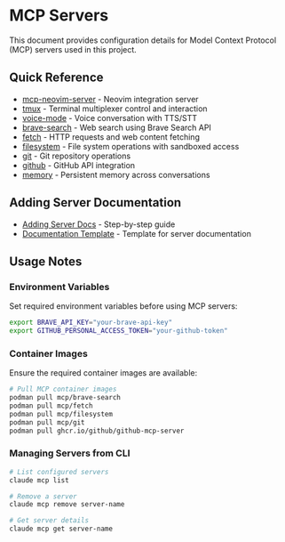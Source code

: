 # MCP Servers

This document provides configuration details for Model Context Protocol (MCP) servers used in this project.

## Quick Reference

- [mcp-neovim-server](./mcp-neovim-server.md) - Neovim integration server
- [tmux](./tmux.md) - Terminal multiplexer control and interaction
- [voice-mode](./voice-mode.md) - Voice conversation with TTS/STT
- [brave-search](./brave-search.md) - Web search using Brave Search API
- [fetch](./fetch.md) - HTTP requests and web content fetching
- [filesystem](./filesystem.md) - File system operations with sandboxed access
- [git](./git.md) - Git repository operations
- [github](./github.md) - GitHub API integration
- [memory](./memory.md) - Persistent memory across conversations

## Adding Server Documentation

- [Adding Server Docs](./adding-server-docs.md) - Step-by-step guide
- [Documentation Template](./template.md) - Template for server documentation

## Usage Notes

### Environment Variables
Set required environment variables before using MCP servers:

```bash
export BRAVE_API_KEY="your-brave-api-key"
export GITHUB_PERSONAL_ACCESS_TOKEN="your-github-token"
```

### Container Images
Ensure the required container images are available:

```bash
# Pull MCP container images
podman pull mcp/brave-search
podman pull mcp/fetch
podman pull mcp/filesystem
podman pull mcp/git
podman pull ghcr.io/github/github-mcp-server
```


### Managing Servers from CLI

```bash
# List configured servers
claude mcp list

# Remove a server
claude mcp remove server-name

# Get server details
claude mcp get server-name
```
